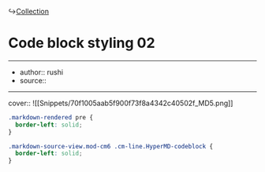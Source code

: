 ↪[Collection](Collection.md)

# Code block styling 02

---

- author:: rushi
- source::

---

cover:: ![[Snippets/70f1005aab5f900f73f8a4342c40502f_MD5.png]]

```css
.markdown-rendered pre {
  border-left: solid;
}

.markdown-source-view.mod-cm6 .cm-line.HyperMD-codeblock {
  border-left: solid;
}
```
